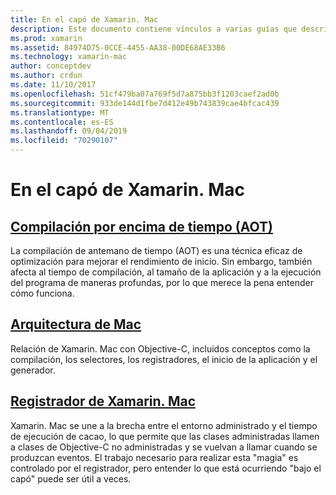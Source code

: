 ```yaml
---
title: En el capó de Xamarin. Mac
description: Este documento contiene vínculos a varias guías que describen el funcionamiento interno de Xamarin. Mac. Los documentos vinculados describen la compilación por encima de la hora, la arquitectura de Xamarin. Mac y el registrador de Xamarin. Mac.
ms.prod: xamarin
ms.assetid: 84974D75-0CCE-4455-AA38-00DE68AE33B6
ms.technology: xamarin-mac
author: conceptdev
ms.author: crdun
ms.date: 11/10/2017
ms.openlocfilehash: 51cf479ba07a769f5d7a875bb3f1203caef2ad0b
ms.sourcegitcommit: 933de144d1fbe7d412e49b743839cae4bfcac439
ms.translationtype: MT
ms.contentlocale: es-ES
ms.lasthandoff: 09/04/2019
ms.locfileid: "70290107"
---
```

# <a name="under-the-hood-in-xamarinmac"></a>En el capó de Xamarin. Mac

## <a name="ahead-of-time-compilation-aotaotmd"></a>[Compilación por encima de tiempo (AOT)](aot.md)

La compilación de antemano de tiempo (AOT) es una técnica eficaz de optimización para mejorar el rendimiento de inicio. Sin embargo, también afecta al tiempo de compilación, al tamaño de la aplicación y a la ejecución del programa de maneras profundas, por lo que merece la pena entender cómo funciona.

## <a name="mac-architecturearchitecturemd"></a>[Arquitectura de Mac](architecture.md)

Relación de Xamarin. Mac con Objective-C, incluidos conceptos como la compilación, los selectores, los registradores, el inicio de la aplicación y el generador.

## <a name="xamarinmac-registrarregistrarmd"></a>[Registrador de Xamarin. Mac](registrar.md)

Xamarin. Mac se une a la brecha entre el entorno administrado y el tiempo de ejecución de cacao, lo que permite que las clases administradas llamen a clases de Objective-C no administradas y se vuelvan a llamar cuando se produzcan eventos. El trabajo necesario para realizar esta "magia" es controlado por el registrador, pero entender lo que está ocurriendo "bajo el capó" puede ser útil a veces.
